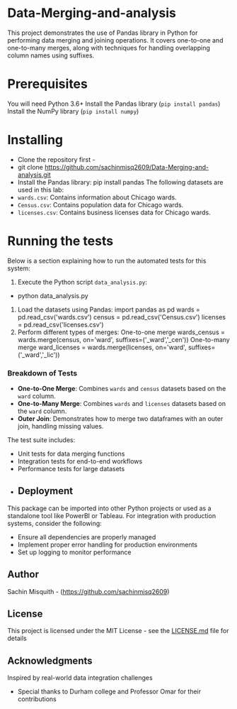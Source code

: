 # Data-Merging-and-analysis
This project demonstrates the use of Pandas library in Python for performing data merging and joining operations. It covers one-to-one and one-to-many merges, along with techniques for handling overlapping column names using suffixes.
# Prerequisites
You will need Python 3.6+ 
Install the Pandas library (`pip install pandas`)
Install the NumPy library (`pip install numpy`)
# Installing 
- Clone the repository first - 
- git clone https://github.com/sachinmisq2609/Data-Merging-and-analysis.git
-  Install the Pandas library: pip install pandas
The following datasets are used in this lab:
-   `wards.csv`: Contains information about Chicago wards.
-   `Census.csv`: Contains population data for Chicago wards.
-   `licenses.csv`: Contains business licenses data for Chicago wards.
# Running the tests
Below is a section explaining how to run the automated tests for this system:
1.  Execute the Python script `data_analysis.py`:
- python data_analysis.py
1.  Load the datasets using Pandas:
    import pandas as pd
    wards = pd.read_csv('wards.csv')
    census = pd.read_csv('Census.csv')
    licenses = pd.read_csv('licenses.csv')
2.  Perform different types of merges:
    One-to-one merge
    wards_census = wards.merge(census, on='ward', suffixes=('_ward','_cen'))
    One-to-many merge
    ward_licenses = wards.merge(licenses, on='ward', suffixes=('_ward','_lic'))
### Breakdown of Tests
-   **One-to-One Merge**: Combines `wards` and `census` datasets based on the `ward` column.
-   **One-to-Many Merge**: Combines `wards` and `licenses` datasets based on the `ward` column.
-   **Outer Join**: Demonstrates how to merge two dataframes with an outer join, handling missing values.

The test suite includes:
- Unit tests for data merging functions
- Integration tests for end-to-end workflows
- Performance tests for large datasets
- ## Deployment
This package can be imported into other Python projects or used as a standalone tool like PowerBI or Tableau. For integration with production systems, consider the following:
- Ensure all dependencies are properly managed
- Implement proper error handling for production environments
- Set up logging to monitor performance
 ## Author
Sachin Misquith - (https://github.com/sachinmisq2609)
## License
This project is licensed under the MIT License - see the [LICENSE.md](LICENSE.md) file for details
## Acknowledgments
Inspired by real-world data integration challenges
* Special thanks to Durham college and Professor Omar for their contributions
